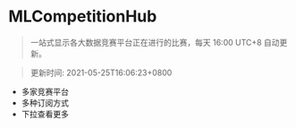 # MLCompetitionHub

> 一站式显示各大数据竞赛平台正在进行的比赛，每天 16:00 UTC+8 自动更新。
  
> 更新时间: 2021-05-25T16:06:23+0800 

* 多家竞赛平台
* 多种订阅方式
* 下拉查看更多